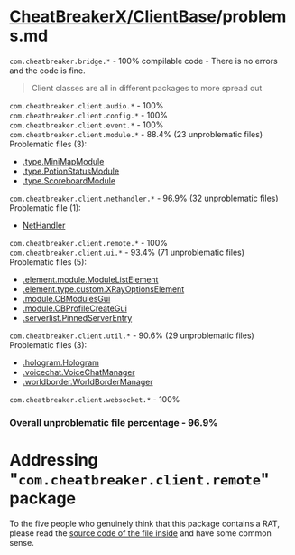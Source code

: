 # [CheatBreakerX/ClientBase](https://github.com/CheatBreakerX/ClientBase)/problems.md

`com.cheatbreaker.bridge.*` - 100% compilable code - There is no errors and the code is fine.

> Client classes are all in different packages to more spread out

`com.cheatbreaker.client.audio.*` - 100%\
`com.cheatbreaker.client.config.*` - 100%\
`com.cheatbreaker.client.event.*` - 100%\
`com.cheatbreaker.client.module.*` - 88.4% (23 unproblematic files)\
Problematic files (3):
- [.type.MiniMapModule](https://github.com/CheatBreakerX/ClientBase/blob/master/src/main/java/com/cheatbreaker/client/module/type/MiniMapModule.java)
- [.type.PotionStatusModule](https://github.com/CheatBreakerX/ClientBase/blob/master/src/main/java/com/cheatbreaker/client/module/type/PotionStatusModule.java)
- [.type.ScoreboardModule](https://github.com/CheatBreakerX/ClientBase/blob/master/src/main/java/com/cheatbreaker/client/module/type/ScoreboardModule.java)

`com.cheatbreaker.client.nethandler.*` - 96.9% (32 unproblematic files)\
Problematic file (1):
- [NetHandler](https://github.com/CheatBreakerX/ClientBase/blob/master/src/main/java/com/cheatbreaker/client/nethandler/NetHandler.java)

`com.cheatbreaker.client.remote.*` - 100%\
`com.cheatbreaker.client.ui.*` - 93.4% (71 unproblematic files)\
Problematic files (5):
- [.element.module.ModuleListElement](https://github.com/CheatBreakerX/ClientBase/blob/master/src/main/java/com/cheatbreaker/client/ui/element/module/ModuleListElement.java)
- [.element.type.custom.XRayOptionsElement](https://github.com/CheatBreakerX/ClientBase/blob/master/src/main/java/com/cheatbreaker/client/ui/element/type/custom/XRayOptionsElement.java)
- [.module.CBModulesGui](https://github.com/CheatBreakerX/ClientBase/blob/master/src/main/java/com/cheatbreaker/client/ui/module/CBModulesGui.java)
- [.module.CBProfileCreateGui](https://github.com/CheatBreakerX/ClientBase/blob/master/src/main/java/com/cheatbreaker/client/ui/module/CBProfileCreateGui.java)
- [.serverlist.PinnedServerEntry](https://github.com/CheatBreakerX/ClientBase/blob/master/src/main/java/com/cheatbreaker/client/ui/serverlist/PinnedServerEntry.java)

`com.cheatbreaker.client.util.*` - 90.6% (29 unproblematic files)\
Problematic files (3):
- [.hologram.Hologram](https://github.com/CheatBreakerX/ClientBase/blob/master/src/main/java/com/cheatbreaker/client/util/hologram/Hologram.java)
- [.voicechat.VoiceChatManager](https://github.com/CheatBreakerX/ClientBase/blob/master/src/main/java/com/cheatbreaker/client/util/voicechat/VoiceChatManager.java)
- [.worldborder.WorldBorderManager](https://github.com/CheatBreakerX/ClientBase/blob/master/src/main/java/com/cheatbreaker/client/util/worldborder/WorldBorderManager.java)

`com.cheatbreaker.client.websocket.*` - 100%

### Overall unproblematic file percentage - 96.9%

# Addressing "`com.cheatbreaker.client.remote`" package

To the five people who genuinely think that this package contains a RAT, please read the [source code of the file inside](https://github.com/CheatBreakerX/ClientBase/blob/master/src/main/java/com/cheatbreaker/client/remote/GitCommitProperties.java) and have some common sense.